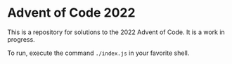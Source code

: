 # Advent of Code 2022

This is a repository for solutions to the 2022 Advent of Code.
It is a work in progress.

To run, execute the command `./index.js` in your favorite shell.
